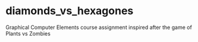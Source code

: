 # diamonds_vs_hexagones
Graphical Computer Elements course assignment inspired after the game of Plants vs Zombies 
